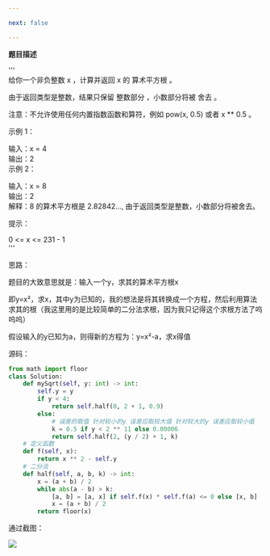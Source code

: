 ```yaml
---

next: false

---
```




<BlogInfo id="1348"/>

**题目描述**

  
'''  
给你一个非负整数 x ，计算并返回 x 的 算术平方根 。

由于返回类型是整数，结果只保留 整数部分 ，小数部分将被 舍去 。

注意：不允许使用任何内置指数函数和算符，例如 pow(x, 0.5) 或者 x ** 0.5 。

示例 1：

输入：x = 4  
输出：2  
示例 2：

输入：x = 8  
输出：2  
解释：8 的算术平方根是 2.82842..., 由于返回类型是整数，小数部分将被舍去。  
  
提示：

0 <= x <= 231 - 1  
'''

思路：

题目的大致意思就是：输入一个y，求其的算术平方根x

即y=x²，求x，其中y为已知的，我的想法是将其转换成一个方程，然后利用算法求其的根（我这里用的是比较简单的二分法求根，因为我只记得这个求根方法了呜呜呜）

假设输入的y已知为a，则得新的方程为：y=x²-a，求x得值

源码：

```python
from math import floor
class Solution:
    def mySqrt(self, y: int) -> int:
        self.y = y
        if y < 4:
            return self.half(0, 2 + 1, 0.9)
        else:
            # 误差的取值 针对较小的y 误差应取较大值 针对较大的y 误差应取较小值
            k = 0.5 if y < 2 ** 11 else 0.00006
            return self.half(2, (y / 2) + 1, k)
    # 定义函数
    def f(self, x):
        return x ** 2 - self.y
    # 二分法
    def half(self, a, b, k) -> int:
        x = (a + b) / 2
        while abs(a - b) > k:
            [a, b] = [a, x] if self.f(x) * self.f(a) <= 0 else [x, b]
            x = (a + b) / 2
        return floor(x)
```

通过截图：

![](http://www.lll.plus/media/image/2022/02/04/image-20220204215155-1.png)

























































<ActionBox />
